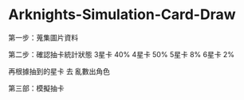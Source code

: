 # Arknights-Simulation-Card-Draw

第一步：蒐集圖片資料

第二步：確認抽卡統計狀態
3星卡 40%
4星卡 50%
5星卡 8%
6星卡 2%

再根據抽到的星卡 去 亂數出角色

第三部：模擬抽卡
